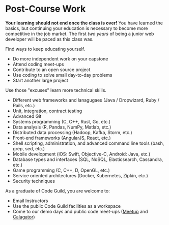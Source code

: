 # Post-Course Work

**Your learning should not end once the class is over!**
You have learned the basics, but continuing your education is necessary to become more competitive in the job market.
The first _two years_ of being a junior web developer will be paced as this class was.

Find ways to keep educating yourself.

* Do more independent work on your capstone
* Attend coding meet-ups
* Contribute to an open source project
* Use coding to solve small day-to-day problems
* Start another large project

Use those "excuses" learn more technical skills.

* Different web frameworks and lanagugaes (Java / Dropwizard, Ruby / Rails, etc.)
* Unit, integration, contract testing
* Advanced Git
* Systems programming (C, C++, Rust, Go, etc.)
* Data analysis (R, Pandas, NumPy, Matlab, etc.)
* Distributed data processing (Hadoop, Kafka, Storm, etc.)
* Front-end frameworks (AngularJS, React, etc.)
* Shell scripting, administration, and advanced command line tools (bash, grep, sed, etc.)
* Mobile development (iOS: Swift, Objective-C, Android: Java, etc.)
* Database types and interfaces (SQL, NoSQL, Elasticsearch, Cassandra, etc.)
* Game programming (C, C++, D, OpenGL, etc.)
* Service oriented architectures (Docker, Kubernetes, Zipkin, etc.)
* Security techniques

As a graduate of Code Guild, you are welcome to:

* Email Instructors
* Use the public Code Guild facilities as a workspace
* Come to our demo days and public code meet-ups ([Meetup](http://www.meetup.com/Portland-Programmer-Network/) and [Calagator](http://calagator.org))
